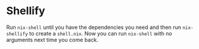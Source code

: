 # Shellify

Run `nix-shell` until you have the dependencies you need and then run `nix-shellify` to create a `shell.nix`. Now you can run `nix-shell` with no arguments next time you come back.
